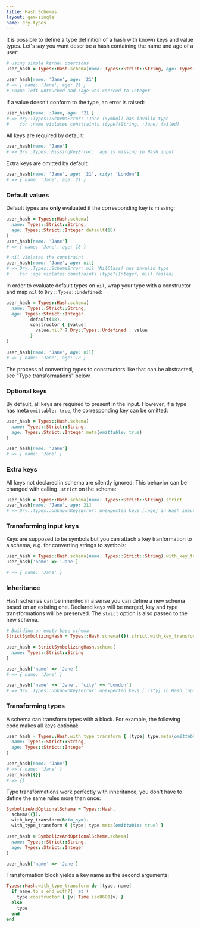 ```yaml
---
title: Hash Schemas
layout: gem-single
name: dry-types
---
```


It is possible to define a type definition of a hash with known keys and value types. Let's say you want describe a hash containing the name and age of a user:

```ruby
# using simple kernel coercions
user_hash = Types::Hash.schema(name: Types::Strict::String, age: Types::Coercible::Integer)

user_hash[name: 'Jane', age: '21']
# => { name: 'Jane', age: 21 }
# :name left untouched and :age was coerced to Integer
```

If a value doesn't conform to the type, an error is raised:

```ruby
user_hash[name: :Jane, age: '21']
# => Dry::Types::SchemaError: :Jane (Symbol) has invalid type
#    for :name violates constraints (type?(String, :Jane) failed)
```

All keys are required by default:

```ruby
user_hash[name: 'Jane']
# => Dry::Types::MissingKeyError: :age is missing in Hash input
```

Extra keys are omitted by default:

```ruby
user_hash[name: 'Jane', age: '21', city: 'London']
# => { name: 'Jane', age: 21 }
```

### Default values

Default types are **only** evaluated if the corresponding key is missing:

```ruby
user_hash = Types::Hash.schema(
  name: Types::Strict::String,
  age: Types::Strict::Integer.default(18)
)
user_hash[name: 'Jane']
# => { name: 'Jane', age: 18 }

# nil violates the constraint
user_hash[name: 'Jane', age: nil]
# => Dry::Types::SchemaError: nil (NilClass) has invalid type
#    for :age violates constraints (type?(Integer, nil) failed)
```

In order to evaluate default types on `nil`, wrap your type with a constructor and map `nil` to `Dry::Types::Undefined`:

```ruby
user_hash = Types::Hash.schema(
  name: Types::Strict::String,
  age: Types::Strict::Integer.
         default(18).
         constructor { |value|
           value.nil? ? Dry::Types::Undefined : value
         }
)

user_hash[name: 'Jane', age: nil]
# => { name: 'Jane', age: 18 }
```

The process of converting types to constructors like that can be abstracted, see "Type transformations" below.

### Optional keys

By default, all keys are required to present in the input. However, if a type has meta `omittable: true`, the corresponding key can be omitted:

```ruby
user_hash = Types::Hash.schema(
  name: Types::Strict::String,
  age: Types::Strict::Integer.meta(omittable: true)
)

user_hash[name: 'Jane']
# => { name: 'Jane' }
```

### Extra keys

All keys not declared in schema are silently ignored. This behavior can be changed with calling `.strict` on the schema:

```ruby
user_hash = Types::Hash.schema(name: Types::Strict::String).strict
user_hash[name: 'Jane', age: 21]
# => Dry::Types::UnknownKeysError: unexpected keys [:age] in Hash input
```

### Transforming input keys

Keys are supposed to be symbols but you can attach a key tranformation to a schema, e.g. for converting strings to symbols:

```ruby
user_hash = Types::Hash.schema(name: Types::Strict::String).with_key_transform(&:to_sym)
user_hash['name' => 'Jane']

# => { name: 'Jane' }
```

### Inheritance

Hash schemas can be inherited in a sense you can define a new schema based on an existing one. Declared keys will be merged, key and type transformations will be preserved. The `strict` option is also passed to the new schema.

```ruby
# Building an empty base schema
StrictSymbolizingHash = Types::Hash.schema({}).strict.with_key_transform(&:to_sym)

user_hash = StrictSymbolizingHash.schema(
  name: Types::Strict::String
)

user_hash['name' => 'Jane']
# => { name: 'Jane' }

user_hash['name' => 'Jane', 'city' => 'London']
# => Dry::Types::UnknownKeysError: unexpected keys [:city] in Hash input
```

### Transforming types

A schema can transform types with a block. For example, the following code makes all keys optional:

```ruby
user_hash = Types::Hash.with_type_transform { |type| type.meta(omittable: true) }.schema(
  name: Types::Strict::String,
  age: Types::Strict::Integer
)

user_hash[name: 'Jane']
# => { name: 'Jane' }
user_hash[{}]
# => {}
```

Type transformations work perfectly with inheritance, you don't have to define the same rules more than once:

```ruby
SymbolizeAndOptionalSchema = Types::Hash.
  schema({}).
  with_key_transform(&:to_sym).
  with_type_transform { |type| type.meta(omittable: true) }

user_hash = SymbolizeAndOptionalSchema.schema(
  name: Types::Strict::String,
  age: Types::Strict::Integer
)

user_hash['name' => 'Jane']
```

Transformation block yields a key name as the second arguments:

```ruby
Types::Hash.with_type_transform do |type, name|
  if name.to_s.end_with?('_at')
    type.constructor { |v| Time.iso8601(v) }
  else
    type
  end
end
```
